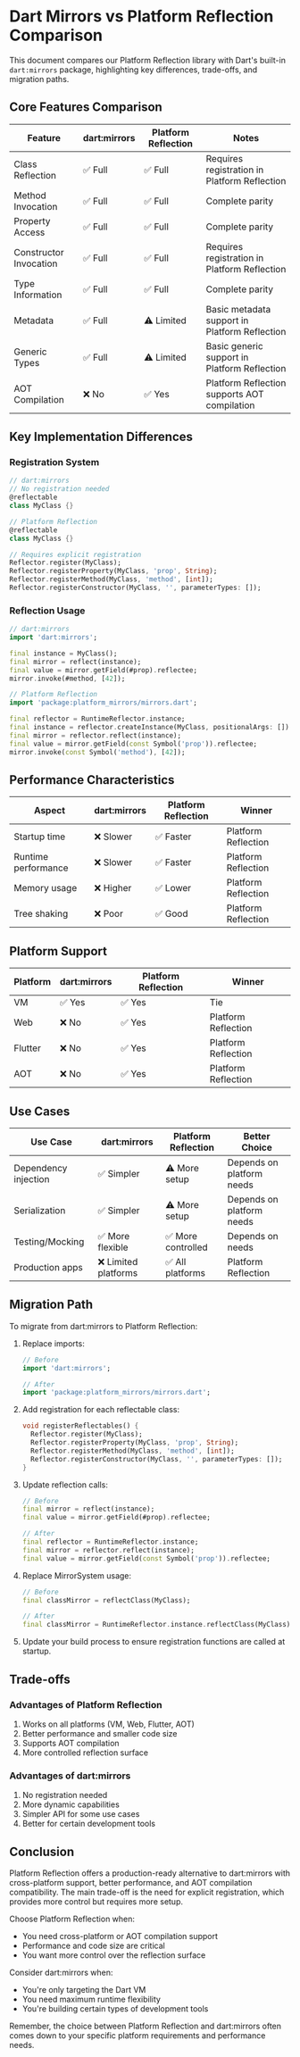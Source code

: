 # Dart Mirrors vs Platform Reflection Comparison

This document compares our Platform Reflection library with Dart's built-in `dart:mirrors` package, highlighting key differences, trade-offs, and migration paths.

## Core Features Comparison

| Feature | dart:mirrors | Platform Reflection | Notes |
|---------|--------------|---------------------|-------|
| Class Reflection | ✅ Full | ✅ Full | Requires registration in Platform Reflection |
| Method Invocation | ✅ Full | ✅ Full | Complete parity |
| Property Access | ✅ Full | ✅ Full | Complete parity |
| Constructor Invocation | ✅ Full | ✅ Full | Requires registration in Platform Reflection |
| Type Information | ✅ Full | ✅ Full | Complete parity |
| Metadata | ✅ Full | ⚠️ Limited | Basic metadata support in Platform Reflection |
| Generic Types | ✅ Full | ⚠️ Limited | Basic generic support in Platform Reflection |
| AOT Compilation | ❌ No | ✅ Yes | Platform Reflection supports AOT compilation |

## Key Implementation Differences

### Registration System

```dart
// dart:mirrors
// No registration needed
@reflectable
class MyClass {}

// Platform Reflection
@reflectable
class MyClass {}

// Requires explicit registration
Reflector.register(MyClass);
Reflector.registerProperty(MyClass, 'prop', String);
Reflector.registerMethod(MyClass, 'method', [int]);
Reflector.registerConstructor(MyClass, '', parameterTypes: []);
```

### Reflection Usage

```dart
// dart:mirrors
import 'dart:mirrors';

final instance = MyClass();
final mirror = reflect(instance);
final value = mirror.getField(#prop).reflectee;
mirror.invoke(#method, [42]);

// Platform Reflection
import 'package:platform_mirrors/mirrors.dart';

final reflector = RuntimeReflector.instance;
final instance = reflector.createInstance(MyClass, positionalArgs: []) as MyClass;
final mirror = reflector.reflect(instance);
final value = mirror.getField(const Symbol('prop')).reflectee;
mirror.invoke(const Symbol('method'), [42]);
```

## Performance Characteristics

| Aspect | dart:mirrors | Platform Reflection | Winner |
|--------|--------------|---------------------|--------|
| Startup time | ❌ Slower | ✅ Faster | Platform Reflection |
| Runtime performance | ❌ Slower | ✅ Faster | Platform Reflection |
| Memory usage | ❌ Higher | ✅ Lower | Platform Reflection |
| Tree shaking | ❌ Poor | ✅ Good | Platform Reflection |

## Platform Support

| Platform | dart:mirrors | Platform Reflection | Winner |
|----------|--------------|---------------------|--------|
| VM | ✅ Yes | ✅ Yes | Tie |
| Web | ❌ No | ✅ Yes | Platform Reflection |
| Flutter | ❌ No | ✅ Yes | Platform Reflection |
| AOT | ❌ No | ✅ Yes | Platform Reflection |

## Use Cases

| Use Case | dart:mirrors | Platform Reflection | Better Choice |
|----------|--------------|---------------------|---------------|
| Dependency injection | ✅ Simpler | ⚠️ More setup | Depends on platform needs |
| Serialization | ✅ Simpler | ⚠️ More setup | Depends on platform needs |
| Testing/Mocking | ✅ More flexible | ✅ More controlled | Depends on needs |
| Production apps | ❌ Limited platforms | ✅ All platforms | Platform Reflection |

## Migration Path

To migrate from dart:mirrors to Platform Reflection:

1. Replace imports:
   ```dart
   // Before
   import 'dart:mirrors';
   
   // After
   import 'package:platform_mirrors/mirrors.dart';
   ```

2. Add registration for each reflectable class:
   ```dart
   void registerReflectables() {
     Reflector.register(MyClass);
     Reflector.registerProperty(MyClass, 'prop', String);
     Reflector.registerMethod(MyClass, 'method', [int]);
     Reflector.registerConstructor(MyClass, '', parameterTypes: []);
   }
   ```

3. Update reflection calls:
   ```dart
   // Before
   final mirror = reflect(instance);
   final value = mirror.getField(#prop).reflectee;

   // After
   final reflector = RuntimeReflector.instance;
   final mirror = reflector.reflect(instance);
   final value = mirror.getField(const Symbol('prop')).reflectee;
   ```

4. Replace MirrorSystem usage:
   ```dart
   // Before
   final classMirror = reflectClass(MyClass);

   // After
   final classMirror = RuntimeReflector.instance.reflectClass(MyClass);
   ```

5. Update your build process to ensure registration functions are called at startup.

## Trade-offs

### Advantages of Platform Reflection
1. Works on all platforms (VM, Web, Flutter, AOT)
2. Better performance and smaller code size
3. Supports AOT compilation
4. More controlled reflection surface

### Advantages of dart:mirrors
1. No registration needed
2. More dynamic capabilities
3. Simpler API for some use cases
4. Better for certain development tools

## Conclusion

Platform Reflection offers a production-ready alternative to dart:mirrors with cross-platform support, better performance, and AOT compilation compatibility. The main trade-off is the need for explicit registration, which provides more control but requires more setup.

Choose Platform Reflection when:
- You need cross-platform or AOT compilation support
- Performance and code size are critical
- You want more control over the reflection surface

Consider dart:mirrors when:
- You're only targeting the Dart VM
- You need maximum runtime flexibility
- You're building certain types of development tools

Remember, the choice between Platform Reflection and dart:mirrors often comes down to your specific platform requirements and performance needs.
